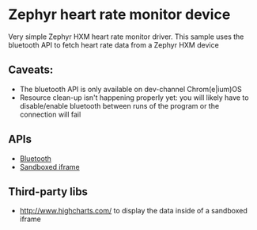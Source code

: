 # Zephyr heart rate monitor device

Very simple Zephyr HXM heart rate monitor driver. This sample uses the bluetooth API to fetch heart rate data from a Zephyr HXM device

## Caveats:
- The bluetooth API is only available on dev-channel Chrom(e|ium)OS
- Resource clean-up isn't happening properly yet: you will likely have to disable/enable bluetooth between runs of the program or the connection will fail

## APIs

* [Bluetooth](http://developer.chrome.com/apps/bluetooth.html)
* [Sandboxed iframe](http://developer.chrome.com/apps/app_external.html#sandboxing)


## Third-party libs

* http://www.highcharts.com/ to display the data inside of a sandboxed iframe
